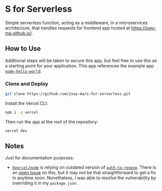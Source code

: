 # S for Serverless

Simple serverless function, acting as a middleware, in a microservices architecture, that handles requests for frontend app hosted at https://joey-ma.github.io/.

## How to Use

Additional steps will be taken to secure this app, but feel free to use this as a starting point for your application. This app references the example app [`node-hello-world`](https://github.com/vercel/examples/tree/main/solutions/node-hello-world).

### Clone and Deploy

```bash
git clone https://github.com/joey-ma/s-for-serverless.git
```

Install the Vercel CLI:

```bash
npm i -g vercel
```

Then run the app at the root of the repository:

```bash
vercel dev
```

## Notes

Just for documentation purposes: 
- [`@vercel/node`](https://github.com/vercel/vercel/tree/main/packages/node) is relying on outdated version of [`path-to-regexp`](https://github.com/pillarjs/path-to-regexp). There is an [open issue](https://github.com/vercel/vercel/issues/11543) on this, but it may not be that straightforward to get a fix in anytime soon. Nonetheless, I was able to resolve the vulnerability by overriding it in my `package.json`.
